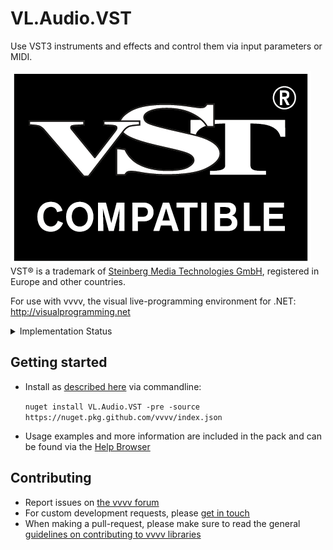 # VL.Audio.VST
Use VST3 instruments and effects and control them via input parameters or MIDI. 

![VST Compatible](https://raw.githubusercontent.com/vvvv/VL.Audio.VST/main/.github/images/vst.png)
VST® is a trademark of [Steinberg Media Technologies GmbH](https://www.steinberg.net/), registered in Europe and other countries.

For use with vvvv, the visual live-programming environment for .NET: http://visualprogramming.net

<details> <summary>Implementation Status</summary>

Compare [VST3 Technical Documentation](https://steinbergmedia.github.io/vst3_dev_portal/pages/Technical+Documentation/Index.html)

| Implemented Interfaces | Status  |
| ------------- | ------------- |
| IAttributeList | done |
| IComponentHandler | parameter editing yes, restart calls ignored |
| IEventList | done |
| IUnitHandler | done |
| IHostApplication | done |
| IMessage | done |
| IParamValueQueue | done |
| IParameterChanges | done |
| IPlugFrame | done |

| Consumed Interfaces (from the plugin) | Status  |
| ------------- | ------------- |
| IComponent | state yes, bus count and info only main, IO mode no |
| IAudioProcessor | assuming stereo only |
| IEditController | done |
| IConnectionPoint | yes, using a connection proxy which ensures any notifications are done on main thread |
| IUnitInfo | only to read hierachy when creating channels for parameters |
| IProgramListData | no |
| IUnitData | no |
| IPlugView | sizing yes, keyboard handling no |

| Additional | Status  |
| ------------- | ------------- |
| Multiple Dynamic I/O Support | no |
| Silence flags | no |
| Parameter MIDI Mapping | yes |
| Parameter Finder | no |
| Audio Presentation Latency | no |
| Dirty State, Open Editor Request and UI Group Editing Support | no |
| KnobMode, Open Help & Open Aboutbox | no |
| Note Expression | no |
| Key Switch | no |
| Remote Presentation of Parameters | no |
| Context Menu | no |
| Enhanced Linked Parameters | no |
| iOS Inter-App Audio | no |
| Preset Meta-Information | no |
| Channel Context Info | no |
| Unit-Bus Assignment Change | no |
| Prefetchable | no |
| Automation State | no |
| PlugView Content Scaling | yes |
| Request Bus Activation | no |
| UI Snapshots | no |
| NoteExpression Physical UI Mapping | no |
| Legacy MIDI CC Out Event | no |
| MIDI Learn | yes |
| Host Query Interface support | no |
| MPE support for Wrappers | no |
| Parameter Function Name | no |
| Progress display | no |
| Process Context Requirements | no |
| Control Voltage Bus Flag | no |
| Module Info and Plug-in Compatibility | no |
| Get Current SystemTime | no |
| Process  Requirements | no |
| Data Transfert Between Processor/Controller | no |
| Remap Parameter ID | no |
</details> 

## Getting started
- Install as [described here](https://thegraybook.vvvv.org/reference/hde/managing-nugets.html) via commandline:

    `nuget install VL.Audio.VST -pre -source https://nuget.pkg.github.com/vvvv/index.json`

- Usage examples and more information are included in the pack and can be found via the [Help Browser](https://thegraybook.vvvv.org/reference/hde/findinghelp.html)

## Contributing
- Report issues on [the vvvv forum](https://discourse.vvvv.org/c/vvvv-gamma/28)
- For custom development requests, please [get in touch](mailto:devvvvs@vvvv.org)
- When making a pull-request, please make sure to read the general [guidelines on contributing to vvvv libraries](https://thegraybook.vvvv.org/reference/extending/contributing.html)
